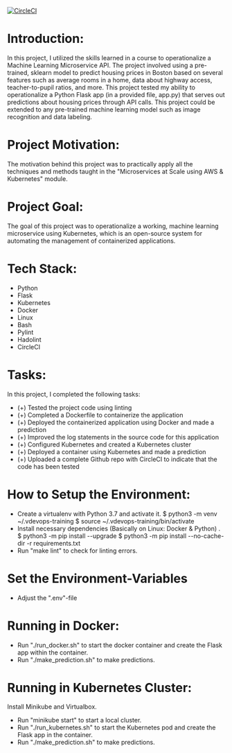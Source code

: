[![CircleCI](https://dl.circleci.com/status-badge/img/gh/Innovays/devops-training/tree/main.svg?style=svg)](https://dl.circleci.com/status-badge/redirect/gh/Innovays/devops-training/tree/main)

# Introduction:
In this project, I utilized the skills learned in a course to operationalize a Machine Learning Microservice API. The project involved using a pre-trained, sklearn model to predict housing prices in Boston based on several features such as average rooms in a home, data about highway access, teacher-to-pupil ratios, and more. This project tested my ability to operationalize a Python Flask app (in a provided file, app.py) that serves out predictions about housing prices through API calls. This project could be extended to any pre-trained machine learning model such as image recognition and data labeling.

# Project Motivation:
The motivation behind this project was to practically apply all the techniques and methods taught in the "Microservices at Scale using AWS & Kubernetes" module.

# Project Goal:
The goal of this project was to operationalize a working, machine learning microservice using Kubernetes, which is an open-source system for automating the management of containerized applications.

# Tech Stack:

- Python
- Flask
- Kubernetes
- Docker
- Linux
- Bash
- Pylint
- Hadolint
- CircleCI

# Tasks:
In this project, I completed the following tasks:

* (+) Tested the project code using linting
* (+) Completed a Dockerfile to containerize the application
* (+) Deployed the containerized application using Docker and made a prediction
* (+) Improved the log statements in the source code for this application
* (+) Configured Kubernetes and created a Kubernetes cluster
* (+) Deployed a container using Kubernetes and made a prediction
* (+) Uploaded a complete Github repo with CircleCI to indicate that the code has been tested

# How to Setup the Environment:

* Create a virtualenv with Python 3.7 and activate it.
      $  python3 -m venv ~/.vdevops-training
      $  source ~/.vdevops-training/bin/activate
* Install necessary dependencies (Basically on Linux: Docker & Python) .
      $  python3 -m pip install --upgrade
      $  python3 -m pip install --no-cache-dir -r requirements.txt 
* Run "make lint" to check for linting errors.

# Set the Environment-Variables
* Adjust the ".env"-file 


# Running in Docker:

* Run "./run_docker.sh" to start the docker container and create the Flask app within the container.
* Run "./make_prediction.sh" to make predictions.

# Running in Kubernetes Cluster:

Install Minikube and Virtualbox.
* Run "minikube start" to start a local cluster.
* Run "./run_kubernetes.sh" to start the Kubernetes pod and create the Flask app in the container.
* Run "./make_prediction.sh" to make predictions.
